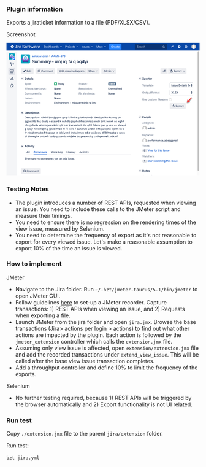 ### Plugin information
Exports a jiraticket information to a file (PDF/XLSX/CSV).

Screenshot

![](./jiraxporter.png)


### Testing Notes
* The plugin introduces a number of REST APIs, requested when viewing an issue.
You need to include these calls to the JMeter script and measure their timings.
* You need to ensure there is no regression on the rendering times of the view issue, measured by Selenium.
* You need to determine the frequency of export as it's not reasonable to export for every viewed issue. 
Let's make a reasonable assumption to export 10% of the time an issue is viewed.


### How to implement
JMeter
* Navigate to the Jira folder. Run `~/.bzt/jmeter-taurus/5.1/bin/jmeter` to open JMeter GUI.
* Follow guidelines [here](https://jmeter.apache.org/usermanual/jmeter_proxy_step_by_step.html) to set-up a JMeter recorder. 
Capture transactions: 1) REST APIs when viewing an issue, and 2) Requests when exporting a file.
* Launch JMeter from the jira folder and open `jira.jmx`. Browse the base transactions (Jira> actions per login > actions)
to find out what other actions are impacted by the plugin. Each action is followed by the `jmeter_extension` controller 
which calls the `extension.jmx` file.
* Assuming only view issue is affected, open `extension/extension.jmx` file and add the recorded transactions under 
`extend_view_issue`. This will be called after the base view issue transaction completes. 
* Add a throughput controller and define 10% to limit the frequency of  the exports.
 
Selenium
* No further testing required, because 1) REST APIs will be triggered by the browser automatically 
and 2) Export functionality is not UI related.

### Run test
Copy `./extension.jmx` file to the parent `jira/extension` folder. 

Run test:

`bzt jira.yml`
